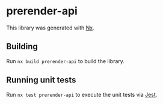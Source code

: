 # prerender-api

This library was generated with [Nx](https://nx.dev).

## Building

Run `nx build prerender-api` to build the library.

## Running unit tests

Run `nx test prerender-api` to execute the unit tests via [Jest](https://jestjs.io).
